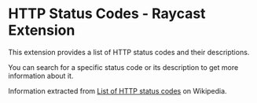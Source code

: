 # HTTP Status Codes - Raycast Extension

This extension provides a list of HTTP status codes and their descriptions.

You can search for a specific status code or its description to get more information about it.

Information extracted from [List of HTTP status codes](https://en.wikipedia.org/wiki/List_of_HTTP_status_codes) on Wikipedia.